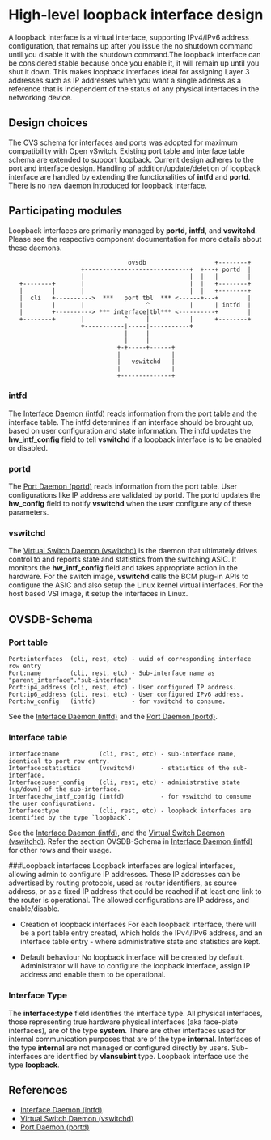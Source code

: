 # High-level loopback interface design

A loopback interface is a virtual interface, supporting IPv4/IPv6 address configuration, that remains up after you issue the no shutdown command until you disable it with the shutdown command.The loopback interface can be considered stable because once you enable it, it will remain up until you shut it down. This makes loopback interfaces ideal for assigning Layer 3 addresses such as IP addresses when you want a single address as a reference that is independent of the status of any physical interfaces in the networking device.


## Design choices
The OVS schema for interfaces and ports was adopted for maximum compatibility with Open vSwitch. Existing port table and interface table schema are extended to support loopback. Current design adheres to the port and interface design. Handling of addition/update/deletion of loopback interface are handled by extending the functionalities of **intfd** and **portd**. There is no new daemon introduced for loopback interface.


## Participating modules
Loopback interfaces are primarily managed by **portd**, **intfd**, and **vswitchd**. Please see the respective component documentation for more details about these daemons.

```
                                 ovsdb                   +--------+
                    +-----------------------------+  +---+ portd  |
                    |                             |  |   |        |
   +--------+       |                             |  |   +--------+
   |        |       |                             |  |   +--------+
   |  cli   +---------->  ***   port tbl  *** <------+---+        |
   |        |       |                 ^           |      | intfd  |
   |        +----------> *** interface|tbl*** <----------+        |
   +--------+       |           ^     |           |      +--------+
                    +-----------|-----|-----------+
                                |     |
                                |     |
                              +-+-----+------+
                              |              |
                              |   vswitchd   |
                              |              |
                              +--------------+

```


### intfd
The [Interface Daemon (intfd)](http://www.openswitch.net/documents/dev/ops-intfd/DESIGN) reads information from the port table and the interface table. The intfd determines if an interface should be brought up, based on user configuration and state information. The intfd updates the **hw_intf_config** field to tell **vswitchd** if a loopback interface is to be enabled or disabled.

### portd
The [Port Daemon (portd)](http://www.openswitch.net/documents/dev/ops-portd/DESIGN) reads information from the port table. User configurations like IP address are validated by portd. The portd updates the **hw_config** field to notify **vswitchd** when the user configure any of these parameters.

### vswitchd
The [Virtual Switch Daemon (vswitchd)](http://www.openswitch.net/documents/dev/ops-openvswitch/DESIGN) is the daemon that ultimately drives control to and reports state and statistics from the switching ASIC. It monitors the **hw_intf_config** field and takes appropriate action in the hardware. For the switch image, **vswitchd** calls the BCM plug-in APIs to configure the ASIC and also setup the Linux kernel virtual interfaces. For the host based VSI image, it setup the interfaces in Linux.


## OVSDB-Schema


### Port table
```
Port:interfaces  (cli, rest, etc) - uuid of corresponding interface row entry
Port:name        (cli, rest, etc) - Sub-interface name as "parent_interface"."sub-interface"
Port:ip4_address (cli, rest, etc) - User configured IP address.
Port:ip6_address (cli, rest, etc) - User configured IPv6 address.
Port:hw_config   (intfd)          - for vswitchd to consume.

```
See the [Interface Daemon (intfd)](http://www.openswitch.net/documents/dev/ops-intfd/DESIGN) and the [Port Daemon (portd)](http://www.openswitch.net/documents/dev/ops-portd/DESIGN).



### Interface table
```
Interface:name           (cli, rest, etc) - sub-interface name, identical to port row entry.
Interface:statistics     (vswitchd)       - statistics of the sub-interface.
Interface:user_config    (cli, rest, etc) - administrative state (up/down) of the sub-interface.
Interface:hw_intf_config (intfd)          - for vswitchd to consume the user configurations.
Interface:type           (cli, rest, etc) - loopback interfaces are identified by the type `loopback`.
```
See the [Interface Daemon (intfd)](http://www.openswitch.net/documents/dev/ops-intfd/DESIGN), and the [Virtual Switch Daemon (vswitchd)](http://www.openswitch.net/documents/dev/ops-openvswitch/DESIGN).
Refer the section OVSDB-Schema in [Interface Daemon (intfd)](http://www.openswitch.net/documents/dev/ops-intfd/DESIGN) for other rows and their usage.


###Loopback interfaces
Loopback interfaces are logical interfaces, allowing admin to configure IP addresses. These IP addresses can be advertised by routing protocols, used as router identifiers, as source address, or as a fixed IP address that could be reached if at least one link to the router is operational. The allowed configurations are IP address, and enable/disable.

* Creation of loopback interfaces
For each loopback interface, there will be a port table entry created, which holds the IPv4/IPv6 address, and an interface table entry - where administrative state and statistics are kept.

* Default behaviour
No loopback interface will be created by default. Administrator will have to configure the loopback interface, assign IP address and enable them to be operational.

### Interface Type
The **interface:type** field identifies the interface type. All physical interfaces, those representing true hardware physical interfaces (aka face-plate interfaces), are of the type **system**. There are other interfaces used for internal communication purposes that are of the type **internal**. Interfaces of the type **internal** are not managed or configured directly by users. Sub-interfaces are identified by **vlansubint** type. Loopback interface use the type **loopback**.

## References
* [Interface Daemon (intfd)](http://www.openswitch.net/documents/dev/ops-intfd/DESIGN)
* [Virtual Switch Daemon (vswitchd)](http://www.openswitch.net/documents/dev/ops-openvswitch/DESIGN)
* [Port Daemon (portd)](http://www.openswitch.net/documents/dev/ops-portd/DESIGN)
